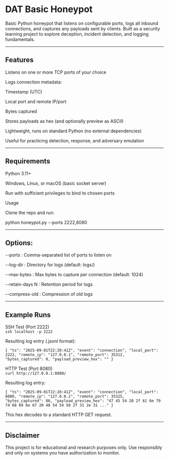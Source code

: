 # DAT Basic Honeypot

Basic Python honeypot that listens on configurable ports, logs all inbound connections, and captures any payloads sent by clients.
Built as a security learning project to explore deception, incident detection, and logging fundamentals.

---

## Features

Listens on one or more TCP ports of your choice

Logs connection metadata:

Timestamp (UTC)

Local port and remote IP/port

Bytes captured

Stores payloads as hex (and optionally preview as ASCII)

Lightweight, runs on standard Python (no external dependencies)

Useful for practicing detection, response, and adversary emulation

---

## Requirements

Python 3.11+

Windows, Linux, or macOS (basic socket server)

Run with sufficient privileges to bind to chosen ports

Usage

Clone the repo and run:

python honeypot.py --ports 2222,8080

--- 

## Options:

--ports : Comma-separated list of ports to listen on

--log-dir : Directory for logs (default: logs/)

--max-bytes : Max bytes to capture per connection (default: 1024)

--retain-days N : Retention period for logs

--compress-old : Compression of old logs

---

## Example Runs

SSH Test (Port 2222)  
`ssh localhost -p 2222`  

Resulting log entry (.jsonl format):

`{
  "ts": "2025-09-01T22:20:41Z",
  "event": "connection",
  "local_port": 2222,
  "remote_ip": "127.0.0.1",
  "remote_port": 35312,
  "bytes_captured": 0,
  "payload_preview_hex": ""
}`

HTTP Test (Port 8080)  
`curl http://127.0.0.1:8080/`  

Resulting log entry:

`{
  "ts": "2025-09-01T22:20:41Z",
  "event": "connection",
  "local_port": 8080,
  "remote_ip": "127.0.0.1",
  "remote_port": 35325,
  "bytes_captured": 86,
  "payload_preview_hex": "47 45 54 20 2f 61 6e 79 74 68 69 6e 67 20 48 54 54 50 2f 31 2e 31 ..."
}`

This hex decodes to a standard HTTP GET request.

---

## Disclaimer

This project is for educational and research purposes only.
Use responsibly and only on systems you have authorization to monitor.
